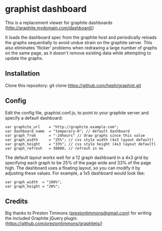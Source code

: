 # graphist dashboard

This is a replacement viewer for graphite dashboards (http://graphite.mydomain.com/dashboard/)

It loads the dashboard spec from the graphite host and periodically reloads the graphs sequentially
to avoid undue strain on the graphite server. This also eliminates 'flicker' problems when redrawing
a large number of graphs on the same page, as it doesn't remove existing data while attempting to
update the graphs.

## Installation

Clone this repository:
    git clone https://github.com/heph/graphist.git

## Config

Edit the config file, graphist.conf.js, to point to your graphite server and specify a default dashboard:

    var graphite_url    = "http://graphite.example.com";
    var dashboard_name  = "temporary-0"; // default dashboard
    var graph_from      = "-24hours" // draw graphs since this value
    var graph_width     = "25%"; // css style width (4x3 layout default)
    var graph_height    = "33%"; // css style height (4x3 layout default)
    var graph_refresh   = 30000; // refresh in ms 

The default layout works well for a 12 graph dashboard in a 4x3 grid by specifying each graph to be
25% of the page wide and 33% of the page high. The dashboard uses a floating layout, so you can modify
it by adjusting these values. For example, a 1x5 dashboard would look like:

    var graph_width  = "100%";
    var graph_height = "20%";

## Credits

Big thanks to Preston Timmons (prestontimmons@gmail.com) for writing the included Graphite jQuery
plugin. (https://github.com/prestontimmons/graphitejs/)
